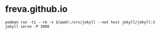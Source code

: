 # freva.github.io

```
podman run -ti --rm -v $(pwd):/srv/jekyll --net host jekyll/jekyll:3 jekyll serve -P 3000
```